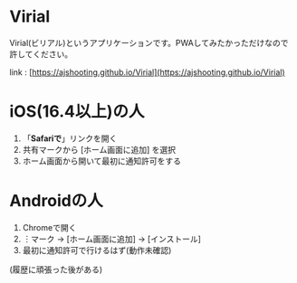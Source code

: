 # Virial
Virial(ビリアル)というアプリケーションです。PWAしてみたかっただけなので許してください。 

link : [https://ajshooting.github.io/Virial](https://ajshooting.github.io/Virial)

# iOS(16.4以上)の人  
1. 「**Safariで**」リンクを開く
2. 共有マークから [ホーム画面に追加] を選択
3. ホーム画面から開いて最初に通知許可をする

# Androidの人
1. Chromeで開く
2. ︙マーク -> [ホーム画面に追加] -> [インストール]
3. 最初に通知許可で行けるはず(動作未確認)  



(履歴に頑張った後がある)
